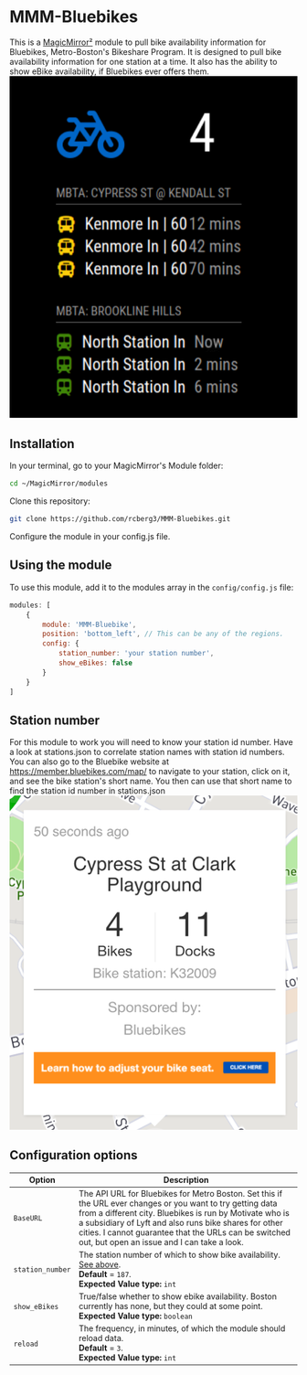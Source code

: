 # MMM-Bluebikes

This is a [MagicMirror²](https://github.com/MichMich/MagicMirror) module to pull bike availability information for Bluebikes, Metro-Boston's Bikeshare Program. It is designed to pull bike availability information for one station at a time. It also has the ability to show eBike availability, if Bluebikes ever offers them.
![Example showing bike availability and info from MMM-MBTA](./screenshots/example.png)

## Installation

In your terminal, go to your MagicMirror's Module folder:

```bash
cd ~/MagicMirror/modules
```
Clone this repository:
```bash
git clone https://github.com/rcberg3/MMM-Bluebikes.git
```
Configure the module in your config.js file.

## Using the module

To use this module, add it to the modules array in the `config/config.js` file:
```js
modules: [
    {
        module: 'MMM-Bluebike',
        position: 'bottom_left', // This can be any of the regions.
        config: {
            station_number: 'your station number',
            show_eBikes: false
        }
    }
]
```

## Station number
For this module to work you will need to know your station id number. Have a look at stations.json to correlate station names with station id numbers. You can also go to the Bluebike website at https://member.bluebikes.com/map/ to navigate to your station, click on it, and see the bike station's short name. You then can use that short name to find the station id number in stations.json
![Map short name screenshot](./screenshots/map_short_name.png)

## Configuration options

Option|Description
------|-----------
`BaseURL`|The API URL for Bluebikes for Metro Boston. Set this if the URL ever changes or you want to try getting data from a different city. Bluebikes is run by Motivate who is a subsidiary of Lyft and also runs bike shares for other cities. I cannot guarantee that the URLs can be switched out, but open an issue and I can take a look.
`station_number`|The station number of which to show bike availability. [See above](https://github.com/rcberg3/MMM-Bluebikes#station-number).<br/>**Default** = `187`.<br/>**Expected Value type:** `int`
`show_eBikes`|True/false whether to show ebike availability. Boston currently has none, but they could at some point.<br/>**Expected Value type:** `boolean`
`reload`|The frequency, in minutes, of which the module should reload data.<br/>**Default** = `3`.<br/>**Expected Value type:** `int`
